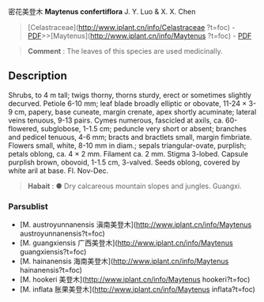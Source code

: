 密花美登木 **Maytenus confertiflora** J. Y. Luo & X. X. Chen

> [Celastraceae](http://www.iplant.cn/info/Celastraceae ?t=foc) - [PDF](http://iplant.cn/foc/pdf/Celastraceae.pdf)>>[Maytenus](http://www.iplant.cn/info/Maytenus ?t=foc) - [PDF](http://www.iplant.cn/foc/pdf/Maytenus.pdf)

> **Comment** : 
> The leaves of this species are used medicinally.

## Description

Shrubs, to 4 m tall; twigs thorny, thorns sturdy, erect or sometimes slightly decurved. Petiole 6-10 mm; leaf blade broadly elliptic or obovate, 11-24 × 3-9 cm, papery, base cuneate, margin crenate, apex shortly acuminate; lateral veins tenuous, 9-13 pairs. Cymes numerous, fascicled at axils, ca. 60-flowered, subglobose, 1-1.5 cm; peduncle very short or absent; branches and pedicel tenuous, 4-6 mm; bracts and bractlets small, margin fimbriate. Flowers small, white, 8-10 mm in diam.; sepals triangular-ovate, purplish; petals oblong, ca. 4 × 2 mm. Filament ca. 2 mm. Stigma 3-lobed. Capsule purplish brown, obovoid, 1-1.5 cm, 3-valved. Seeds oblong, covered by white aril at base. Fl. Nov-Dec.

> **Habait** : 
>●  Dry calcareous mountain slopes and jungles. Guangxi.

### Parsublist

* [M.  austroyunnanensis  滇南美登木](http://www.iplant.cn/info/Maytenus austroyunnanensis?t=foc)
* [M.  guangxiensis  广西美登木](http://www.iplant.cn/info/Maytenus guangxiensis?t=foc)
* [M.  hainanensis  海南美登木](http://www.iplant.cn/info/Maytenus hainanensis?t=foc)
* [M.  hookeri  美登木](http://www.iplant.cn/info/Maytenus hookeri?t=foc)
* [M.  inflata  胀果美登木](http://www.iplant.cn/info/Maytenus inflata?t=foc)
